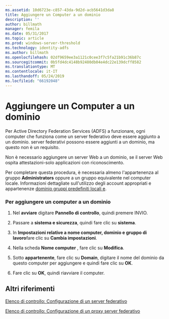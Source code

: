 ```yaml
---
ms.assetid: 10d6723e-c857-43da-9d2d-acb5641d3da8
title: Aggiungere un Computer a un dominio
description: ''
author: billmath
manager: femila
ms.date: 05/31/2017
ms.topic: article
ms.prod: windows-server-threshold
ms.technology: identity-adfs
ms.author: billmath
ms.openlocfilehash: 02df9659ee3a1121c0cee3f7c5fa21b91c36b87c
ms.sourcegitcommit: 0b5fd4dc4148b92480db04e4dc22e139dcff8582
ms.translationtype: MT
ms.contentlocale: it-IT
ms.lasthandoff: 05/24/2019
ms.locfileid: "66192048"
---
```

# <a name="join-a-computer-to-a-domain"></a>Aggiungere un Computer a un dominio

Per Active Directory Federation Services \(ADFS\) a funzionare, ogni computer che funziona come un server federativo deve essere aggiunto a un dominio. server federativi possono essere aggiunti a un dominio, ma questo non è un requisito.  
  
Non è necessario aggiungere un server Web a un dominio, se il server Web ospita attestazioni\-solo applicazioni con riconoscimento.  
  
Per completare questa procedura, è necessaria almeno l'appartenenza al gruppo **Administrators** oppure a un gruppo equivalente nel computer locale.  Informazioni dettagliate sull'utilizzo degli account appropriati e appartenenze [dominio gruppi predefiniti locali e](https://go.microsoft.com/fwlink/?LinkId=83477).   
  
### <a name="to-join-a-computer-to-a-domain"></a>Per aggiungere un computer a un dominio  
  
1.  Nel **avviare** digitare **Pannello di controllo**, quindi premere INVIO.  
  
2.  Passare a **sistema e sicurezza**, quindi fare clic su **sistema**.  
  
3.  In **Impostazioni relative a nome computer, dominio e gruppo di lavoro**fare clic su **Cambia impostazioni**.  
  
4.  Nella scheda **Nome computer** , fare clic su **Modifica**.  
  
5.  Sotto **appartenente**, fare clic su **Domain**, digitare il nome del dominio da questo computer per aggiungere e quindi fare clic su **OK**.  
  
6.  Fare clic su **OK**, quindi riavviare il computer.  
  
## <a name="additional-references"></a>Altri riferimenti  
[Elenco di controllo: Configurazione di un server federativo](Checklist--Setting-Up-a-Federation-Server.md)  
  
[Elenco di controllo: Configurazione di un proxy server federativo](Checklist--Setting-Up-a-Federation-Server-Proxy.md)  
  

